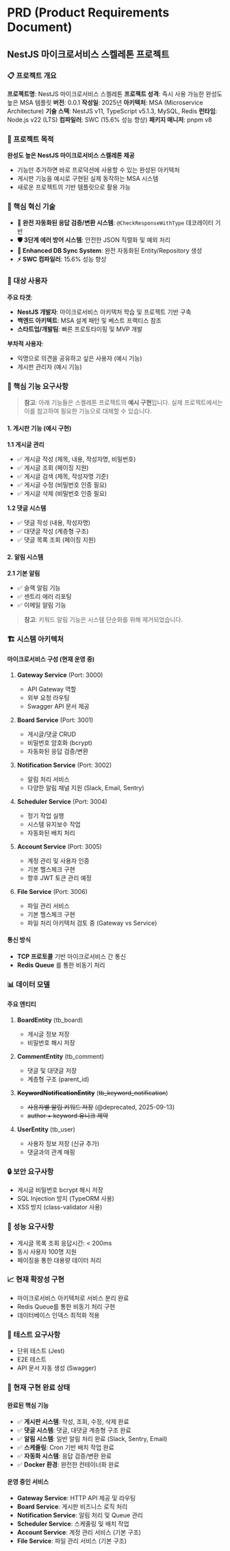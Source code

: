 # PRD (Product Requirements Document)

## NestJS 마이크로서비스 스켈레톤 프로젝트

### 📋 프로젝트 개요

**프로젝트명**: NestJS 마이크로서비스 스켈레톤
**프로젝트 성격**: 즉시 사용 가능한 완성도 높은 MSA 템플릿
**버전**: 0.0.1
**작성일**: 2025년
**아키텍처**: MSA (Microservice Architecture)
**기술 스택**: NestJS v11, TypeScript v5.1.3, MySQL, Redis
**런타임**: Node.js v22 (LTS)
**컴파일러**: SWC (15.6% 성능 향상)
**패키지 매니저**: pnpm v8

### 🎯 프로젝트 목적

**완성도 높은 NestJS 마이크로서비스 스켈레톤 제공**

- 기능만 추가하면 바로 프로덕션에 사용할 수 있는 완성된 아키텍처
- 게시판 기능을 예시로 구현된 실제 동작하는 MSA 시스템
- 새로운 프로젝트의 기반 템플릿으로 활용 가능

### 🔧 핵심 혁신 기술

- **🚀 완전 자동화된 응답 검증/변환 시스템**: `@CheckResponseWithType` 데코레이터 기반
- **🛡️ 3단계 에러 방어 시스템**: 안전한 JSON 직렬화 및 예외 처리
- **🔄 Enhanced DB Sync System**: 완전 자동화된 Entity/Repository 생성
- **⚡ SWC 컴파일러**: 15.6% 성능 향상

### 👥 대상 사용자

**주요 타겟**:

- **NestJS 개발자**: 마이크로서비스 아키텍처 학습 및 프로젝트 기반 구축
- **백엔드 아키텍트**: MSA 설계 패턴 및 베스트 프랙티스 참조
- **스타트업/개발팀**: 빠른 프로토타이핑 및 MVP 개발

**부차적 사용자**:

- 익명으로 의견을 공유하고 싶은 사용자 (예시 기능)
- 게시판 관리자 (예시 기능)

### 🔧 핵심 기능 요구사항

> **참고**: 아래 기능들은 스켈레톤 프로젝트의 **예시 구현**입니다. 실제 프로젝트에서는 이를 참고하여 필요한 기능으로 대체할 수 있습니다.

#### 1. 게시판 기능 (예시 구현)

**1.1 게시글 관리**

- ✅ 게시글 작성 (제목, 내용, 작성자명, 비밀번호)
- ✅ 게시글 조회 (페이징 지원)
- ✅ 게시글 검색 (제목, 작성자명 기준)
- ✅ 게시글 수정 (비밀번호 인증 필요)
- ✅ 게시글 삭제 (비밀번호 인증 필요)

**1.2 댓글 시스템**

- ✅ 댓글 작성 (내용, 작성자명)
- ✅ 대댓글 작성 (계층형 구조)
- ✅ 댓글 목록 조회 (페이징 지원)

#### 2. 알림 시스템

**2.1 기본 알림**

- ✅ 슬랙 알림 기능
- ✅ 센트리 에러 리포팅
- ✅ 이메일 알림 기능

> **참고**: 키워드 알림 기능은 시스템 단순화를 위해 제거되었습니다.

### 🏗️ 시스템 아키텍처

#### 마이크로서비스 구성 (현재 운영 중)

1. **Gateway Service** (Port: 3000)

   - API Gateway 역할
   - 외부 요청 라우팅
   - Swagger API 문서 제공

2. **Board Service** (Port: 3001)

   - 게시글/댓글 CRUD
   - 비밀번호 암호화 (bcrypt)
   - 자동화된 응답 검증/변환

3. **Notification Service** (Port: 3002)

   - 알림 처리 서비스
   - 다양한 알림 채널 지원 (Slack, Email, Sentry)

4. **Scheduler Service** (Port: 3004)

   - 정기 작업 실행
   - 시스템 유지보수 작업
   - 자동화된 배치 처리

5. **Account Service** (Port: 3005)

   - 계정 관리 및 사용자 인증
   - 기본 헬스체크 구현
   - 향후 JWT 토큰 관리 예정

6. **File Service** (Port: 3006)
   - 파일 관리 서비스
   - 기본 헬스체크 구현
   - 파일 처리 아키텍처 검토 중 (Gateway vs Service)

#### 통신 방식

- **TCP 프로토콜** 기반 마이크로서비스 간 통신
- **Redis Queue** 를 통한 비동기 처리

### 📊 데이터 모델

#### 주요 엔티티

1. **BoardEntity** (tb_board)

   - 게시글 정보 저장
   - 비밀번호 해시 저장

2. **CommentEntity** (tb_comment)

   - 댓글 및 대댓글 저장
   - 계층형 구조 (parent_id)

3. **~~KeywordNotificationEntity~~** (~~tb_keyword_notification~~)

   - ~~사용자별 알림 키워드 저장~~ (@deprecated, 2025-09-13)
   - ~~author + keyword 유니크 제약~~

4. **UserEntity** (tb_user)
   - 사용자 정보 저장 (신규 추가)
   - 댓글과의 관계 매핑

### 🔒 보안 요구사항

- 게시글 비밀번호 bcrypt 해시 저장
- SQL Injection 방지 (TypeORM 사용)
- XSS 방지 (class-validator 사용)

### 🚀 성능 요구사항

- 게시글 목록 조회 응답시간: < 200ms
- 동시 사용자 100명 지원
- 페이징을 통한 대용량 데이터 처리

### 📈 현재 확장성 구현

- 마이크로서비스 아키텍처로 서비스 분리 완료
- Redis Queue를 통한 비동기 처리 구현
- 데이터베이스 인덱스 최적화 적용

### 🧪 테스트 요구사항

- 단위 테스트 (Jest)
- E2E 테스트
- API 문서 자동 생성 (Swagger)

### 🎯 현재 구현 완료 상태

#### 완료된 핵심 기능

- ✅ **게시판 시스템**: 작성, 조회, 수정, 삭제 완료
- ✅ **댓글 시스템**: 댓글, 대댓글 계층형 구조 완료
- ✅ **알림 시스템**: 일반 알림 처리 완료 (Slack, Sentry, Email)
- ✅ **스케줄링**: Cron 기반 배치 작업 완료
- ✅ **자동화 시스템**: 응답 검증/변환 완료
- ✅ **Docker 환경**: 완전한 컨테이너화 완료

#### 운영 중인 서비스

- **Gateway Service**: HTTP API 제공 및 라우팅
- **Board Service**: 게시판 비즈니스 로직 처리
- **Notification Service**: 알림 처리 및 Queue 관리
- **Scheduler Service**: 스케줄링 및 배치 작업
- **Account Service**: 계정 관리 서비스 (기본 구조)
- **File Service**: 파일 관리 서비스 (기본 구조)
